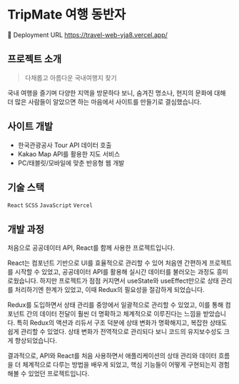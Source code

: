 # TripMate 여행 동반자

🔗 Deployment URL
https://travel-web-yja8.vercel.app/


## 프로젝트 소개
> 다채롭고 아름다운 국내여행지 찾기

국내 여행을 즐기며 다양한 지역을 방문하다 보니, 숨겨진 명소나, 현지의 문화에 대해 더 많은 사람들이 알았으면 하는 마음에서 사이트를 만들기로 결심했습니다.


## 사이트 개발

- 한국관광공사 Tour API 데이터 호출
- Kakao Map API를 활용한 지도 서비스
- PC/태블릿/모바일에 맞춘 반응형 웹 개발


## 기술 스택

`React` `SCSS` `JavaScript` `Vercel`


## 개발 과정

처음으로 공공데이터 API, React를 함께 사용한 프로젝트입니다.

React는 컴포넌트 기반으로 UI를 효율적으로 관리할 수 있어 처음엔 간편하게 프로젝트를 시작할 수 있었고, 공공데이터 API를 활용해 실시간 데이터를 불러오는 과정도 흥미로웠습니다. 하지만 프로젝트가 점점 커지면서 useState와 useEffect만으로 상태 관리를 처리하기엔 한계가 있었고, 이때 Redux의 필요성을 절감하게 되었습니다.

Redux를 도입하면서 상태 관리를 중앙에서 일괄적으로 관리할 수 있었고, 이를 통해 컴포넌트 간의 데이터 전달이 훨씬 더 명확하고 체계적으로 이루진다는 느낌을 받았습니다. 특히 Redux의 액션과 리듀서 구조 덕분에 상태 변화가 명확해지고, 복잡한 상태도 쉽게 관리할 수 있었다. 상태 변화가 전역적으로 관리되다 보니 코드의 유지보수성도 크게 향상되었습니다.

결과적으로, API와 React를 처음 사용하면서 애플리케이션의 상태 관리와 데이터 흐름을 더 체계적으로 다루는 방법을 배우게 되었고, 핵심 기능들이 어떻게 구현되는지 경험해볼 수 있었던 프로젝트입니다.
